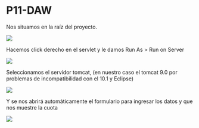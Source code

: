 # P11-DAW

Nos situamos en la raíz del proyecto.

<img src="https://i.gyazo.com/b6ae32dad49d68add1e2baa58bdd1540.png">

Hacemos click derecho en el servlet y le damos Run As > Run on Server

<img src="https://i.gyazo.com/4c49fc5122d1138aa2554c491f8c3e7d.png">

Seleccionamos el servidor tomcat, (en nuestro caso el tomcat 9.0 por problemas de incompatibilidad con el 10.1 y Eclipse)

<img src="https://i.gyazo.com/275d9c9c84db82254b7110e4ef2856f7.png"> 

Y se nos abrirá automáticamente el formulario para ingresar los datos y que nos muestre la cuota

<img src="https://i.gyazo.com/3ea34a0a52e1ff7f76ed82343da833b6.png">